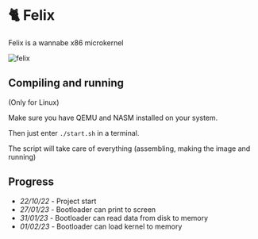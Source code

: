 # 🐈 Felix

Felix is a wannabe x86 microkernel 

![felix](https://user-images.githubusercontent.com/10211171/216172754-36cc3d1b-fad0-48da-9a58-0991be15c1b5.png)

## Compiling and running
(Only for Linux)

Make sure you have QEMU and NASM installed on your system.

Then just enter `./start.sh` in a terminal.

The script will take care of everything (assembling, making the image and running)

## Progress
- *22/10/22* - Project start
- *27/01/23* - Bootloader can print to screen
- *31/01/23* - Bootloader can read data from disk to memory
- *01/02/23* - Bootloader can load kernel to memory

